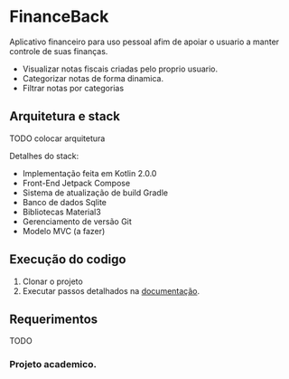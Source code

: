 # FinanceBack

Aplicativo financeiro para uso pessoal afim de apoiar o usuario a manter controle de suas finanças.

* Visualizar notas fiscais criadas pelo proprio usuario.
* Categorizar notas de forma dinamica.
* Filtrar notas por categorias

## Arquitetura e stack
TODO colocar arquitetura

Detalhes do stack:
* Implementação feita em Kotlin 2.0.0
* Front-End Jetpack Compose
* Sistema de atualização de build Gradle
* Banco de dados Sqlite
* Bibliotecas Material3
* Gerenciamento de versão Git
* Modelo MVC (a fazer)

## Execução do codigo
1. Clonar o projeto
2. Executar passos detalhados na [documentação](https://developer.android.com/studio/run).

## Requerimentos
TODO

### Projeto academico.
